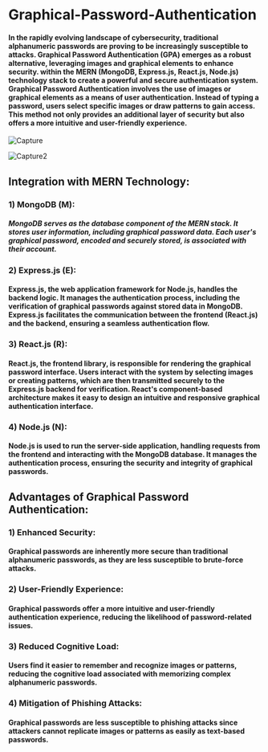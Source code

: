 # Graphical-Password-Authentication

#### In the rapidly evolving landscape of cybersecurity, traditional alphanumeric passwords are proving to be increasingly susceptible to attacks. Graphical Password Authentication (GPA) emerges as a robust alternative, leveraging images and graphical elements to enhance security. within the MERN (MongoDB, Express.js, React.js, Node.js) technology stack to create a powerful and secure authentication system. Graphical Password Authentication involves the use of images or graphical elements as a means of user authentication. Instead of typing a password, users select specific images or draw patterns to gain access. This method not only provides an additional layer of security but also offers a more intuitive and user-friendly experience.

![Capture](https://github.com/ultimate-disturbing-element/Graphical-Password-Authentication/assets/42346859/0f136a30-6e5c-4c3b-a2ae-12d04c7938af)

![Capture2](https://github.com/ultimate-disturbing-element/Graphical-Password-Authentication/assets/42346859/76ca0036-0224-4571-9cff-6770025dc7e8)

## Integration with MERN Technology:

### 1) MongoDB (M):
##### MongoDB serves as the database component of the MERN stack. It stores user information, including graphical password data. Each user's graphical password, encoded and securely stored, is associated with their account.

### 2) Express.js (E):
#### Express.js, the web application framework for Node.js, handles the backend logic. It manages the authentication process, including the verification of graphical passwords against stored data in MongoDB. Express.js facilitates the communication between the frontend (React.js) and the backend, ensuring a seamless authentication flow.

### 3) React.js (R):
#### React.js, the frontend library, is responsible for rendering the graphical password interface. Users interact with the system by selecting images or creating patterns, which are then transmitted securely to the Express.js backend for verification. React's component-based architecture makes it easy to design an intuitive and responsive graphical authentication interface.

### 4) Node.js (N):
#### Node.js is used to run the server-side application, handling requests from the frontend and interacting with the MongoDB database. It manages the authentication process, ensuring the security and integrity of graphical passwords.

## Advantages of Graphical Password Authentication:

### 1) Enhanced Security:
#### Graphical passwords are inherently more secure than traditional alphanumeric passwords, as they are less susceptible to brute-force attacks.

### 2) User-Friendly Experience:
#### Graphical passwords offer a more intuitive and user-friendly authentication experience, reducing the likelihood of password-related issues.

### 3) Reduced Cognitive Load:
#### Users find it easier to remember and recognize images or patterns, reducing the cognitive load associated with memorizing complex alphanumeric passwords.

### 4) Mitigation of Phishing Attacks:
#### Graphical passwords are less susceptible to phishing attacks since attackers cannot replicate images or patterns as easily as text-based passwords.
